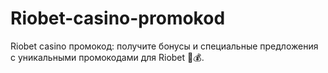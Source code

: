 # Riobet-casino-promokod
Riobet casino промокод: получите бонусы и специальные предложения с уникальными промокодами для Riobet 🎁💰.
